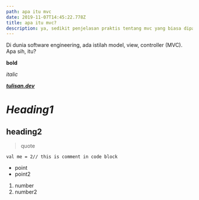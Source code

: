 ```yaml
---
path: apa itu mvc
date: 2019-11-07T14:45:22.778Z
title: apa itu mvc?
description: ya, sedikit penjelasan praktis tentang mvc yang biasa dipakai.
---
```

Di dunia software engineering, ada istilah model, view, controller (MVC). Apa sih, itu?



**bold**

_italic_

**[_tulisan.dev_](tulisan.dev)**

# _Heading1_

## heading2

> quote

```
val me = 2// this is comment in code block
```

* point
* point2

1. number
2. number2
